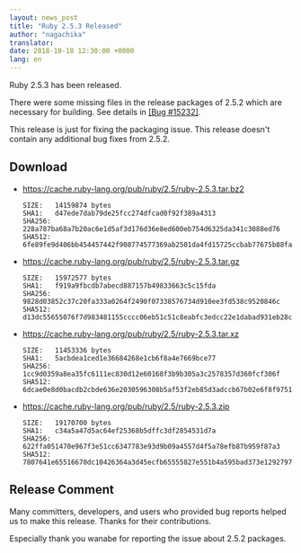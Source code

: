 ```yaml
---
layout: news_post
title: "Ruby 2.5.3 Released"
author: "nagachika"
translator:
date: 2018-10-18 12:30:00 +0000
lang: en
---
```


Ruby 2.5.3 has been released.

There were some missing files in the release packages of 2.5.2 which are
necessary for building.
See details in [[Bug #15232]](https://bugs.ruby-lang.org/issues/15232).

This release is just for fixing the packaging issue.
This release doesn't contain any additional bug fixes from 2.5.2.

## Download

* <https://cache.ruby-lang.org/pub/ruby/2.5/ruby-2.5.3.tar.bz2>

      SIZE:   14159874 bytes
      SHA1:   d47ede7dab79de25fcc274dfcad0f92f389a4313
      SHA256: 228a787ba68a7b20ac6e1d5af3d176d36e8ed600eb754d6325da341c3088ed76
      SHA512: 6fe89fe9d406bb454457442f908774577369ab2501da4fd15725ccbab77675b88faad739a6c8ad1c7b6690b439a27de5e08035b7546406cdeca65c7b295e2c77

* <https://cache.ruby-lang.org/pub/ruby/2.5/ruby-2.5.3.tar.gz>

      SIZE:   15972577 bytes
      SHA1:   f919a9fbcdb7abecd887157b49833663c5c15fda
      SHA256: 9828d03852c37c20fa333a0264f2490f07338576734d910ee3fd538c9520846c
      SHA512: d13dc55655076f7d983481155cccc06eb51c51c8eabfc3edcc22e1dabad931eb28c0b2a23d9589b5132faf18c3c0077f8719cf33a91d71bb72213d306edde1a0

* <https://cache.ruby-lang.org/pub/ruby/2.5/ruby-2.5.3.tar.xz>

      SIZE:   11453336 bytes
      SHA1:   5acbdea1ced1e36684268e1cb6f8a4e7669bce77
      SHA256: 1cc9d0359a8ea35fc6111ec830d12e60168f3b9b305a3c2578357d360fcf306f
      SHA512: 6dcae0e8d0bacdb2cbde636e2030596308b5af53f2eb85d3adccb67b02e6f8f9751e8117d12f8484829fdd9d995f6e327f701d9b433bcf94f1f59d13a1fd7518

* <https://cache.ruby-lang.org/pub/ruby/2.5/ruby-2.5.3.zip>

      SIZE:   19170700 bytes
      SHA1:   c34a5a47d5ac64ef25368b5dffc3df2854531d7a
      SHA256: 622ffa051470e967f3e51cc6347783e93d9b09a4557d4f5a78efb87b959f87a3
      SHA512: 7807641e65516670dc10426364a3d45ecfb65555827e551b4a595bad373e1292797414abf0f67bed5d66815090afe6a6a3e3e29f8b7dbc4da462c43a3e8791b6

## Release Comment

Many committers, developers, and users who provided bug reports helped
us to make this release.
Thanks for their contributions.

Especially thank you wanabe for reporting the issue about 2.5.2 packages.
